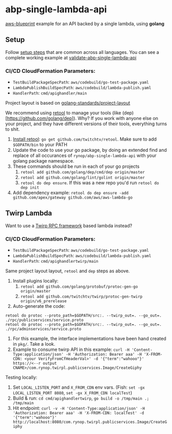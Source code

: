 # abp-single-lambda-api

[aws-blueprint](https://github.com/rynop/aws-blueprint) example for an API backed by a single lambda, using **golang**

## Setup

Follow [setup steps](https://github.com/rynop/abp-single-lambda-api#setup) that are common across all languages.  You can see a complete working example at [validate-abp-single-lambda-api](https://github.com/rynop/validate-abp-single-lambda-api)

### CI/CD CloudFormation Parameters:

*  `TestBuildPackageSpecPath`: `aws/codebuild/go-test-package.yaml`
*  `LambdaPublishBuildSpecPath`: `aws/codebuild/lambda-publish.yaml`
*  `HandlerPath`: `cmd/apighandler/main`

Project layout is based on [golang-standards/project-layout](https://github.com/golang-standards/project-layout)

We recommend using [retool](https://github.com/twitchtv/retool) to manage your tools (like (dep)[https://github.com/golang/dep]).  Why?  If you work with anyone else on your project, and they have different versions of their tools, everything turns to shit.

1. [Install retool](https://github.com/twitchtv/retool#usage): `go get github.com/twitchtv/retool`. Make sure to add `$GOPATH/bin` to your PATH
1. Update the code to use your go package, by doing an extended find and replace of all occurances of `rynop/abp-single-lambda-api` with your golang package namespace.
1. These commands should be run in each of your go projects
    1.  `retool add github.com/golang/dep/cmd/dep origin/master`
    1.  `retool add github.com/golang/lint/golint origin/master`
    1.  `retool do dep ensure`.  If this was a new repo you'd run `retool do dep init`
1. Add dependency example: `retool do dep ensure -add github.com/apex/gateway github.com/aws/aws-lambda-go`

## Twirp Lambda

Want to use a [Twirp RPC framework](https://github.com/twitchtv/twirp) based lambda instead?

### CI/CD CloudFormation Parameters:

*  `TestBuildPackageSpecPath`: `aws/codebuild/go-test-package.yaml`
*  `LambdaPublishBuildSpecPath`: `aws/codebuild/lambda-publish.yaml`
*  `HandlerPath`: `cmd/apighandlertwirp/main`

Same project layout layout, `retool` and `dep` steps as above.

1.  Install plugins locally:
    1.  `retool add github.com/golang/protobuf/protoc-gen-go origin/master`
    1.  `retool add github.com/twitchtv/twirp/protoc-gen-twirp origin/v6_prerelease`
1.  Auto-generate the code:
```
retool do protoc --proto_path=$GOPATH/src:. --twirp_out=. --go_out=. ./rpc/publicservices/service.proto 
retool do protoc --proto_path=$GOPATH/src:. --twirp_out=. --go_out=. ./rpc/adminservices/service.proto 
```    
1. For this example, the interface implementations have been hand created in `pkg/`. Take a look.
1. Example to consume twirp API in this example: `curl -H 'Content-Type:application/json' -H 'Authorization: Bearer aaa' -H 'X-FROM-CDN: <your VerifyFromCfHeaderVal>' -d '{"term":"wahooo"}' https://<--r output CNAME>/com.rynop.twirpl.publicservices.Image/CreateGiphy`

Testing locally:
1.  Set `LOCAL_LISTEN_PORT` and `X_FROM_CDN` env vars. (Fish: `set -gx LOCAL_LISTEN_PORT 8080`, `set -gx X_FROM_CDN localTest`)
1.  Build & run: `cd cmd/apighandlertwirp`, `go build -o /tmp/main .; /tmp/main`
1.  Hit endpoint: `curl -v -H 'Content-Type:application/json' -H 'Authorization: Bearer aaa' -H 'X-FROM-CDN: localTest' -d '{"term":"wahooo"}' http://localhost:8080/com.rynop.twirpl.publicservices.Image/CreateGiphy`
